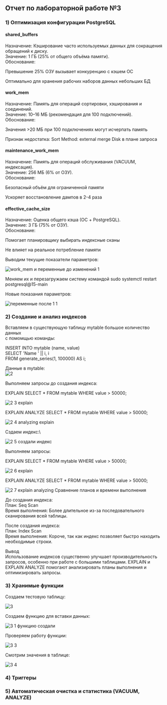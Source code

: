 ## Отчет по лабораторной работе №3

### 1) Оптимизация конфигурации PostgreSQL 

#### shared_buffers 
Назначение: Кэширование часто используемых данных для сокращения обращений к диску.\
Значение: 1 ГБ (25% от общего объёма памяти).\
Обоснование:

Превышение 25% ОЗУ вызывает конкуренцию с кэшем ОС

Оптимально для хранения рабочих наборов данных небольших БД

#### work_mem
Назначение: Память для операций сортировки, хэширования и соединений.\
Значение: 10–16 МБ (рекомендация для 100 подключений).\
Обоснование:

Значения >20 МБ при 100 подключениях могут исчерпать память

Признак недостатка: Sort Method: external merge Disk в плане запроса

#### maintenance_work_mem
Назначение: Память для операций обслуживания (VACUUM, индексация).\
Значение: 256 МБ (6% от ОЗУ).\
Обоснование:

Безопасный объём для ограниченной памяти

Ускоряет восстановление дампов в 2-4 раза

#### effective_cache_size
Назначение: Оценка общего кэша (ОС + PostgreSQL).\
Значение: 3 ГБ (75% от ОЗУ).\
Обоснование:

Помогает планировщику выбирать индексные сканы

Не влияет на реальное потребление памяти


Выводим текущие показатели параметров:

![work_mem и переменные до изменений 1](https://github.com/user-attachments/assets/aa460e85-8d72-4618-9f1c-42119fc92459)

Меняем их и перезагружаем систему командой sudo systemctl restart postgresql@15-main

Новые показания параметров:

![переменные после 1 1](https://github.com/user-attachments/assets/0fdd4c05-2179-48ad-a6e8-876270dd0e4f)



### 2) Создание и анализ индексов

Вставляем в существующую таблицу mytable большое количество данных\
с помомщью команды:

INSERT INTO mytable (name, value)\
SELECT 'Name ' || i, i\
FROM generate_series(1, 100000) AS i;

Данные в mytable:\
![2](https://github.com/user-attachments/assets/87b5e3a0-111a-46c2-81e0-cacf5b435181)

Выполняем запросы до создания индекса:

EXPLAIN SELECT * FROM mytable WHERE value > 50000;

![2 3 explain](https://github.com/user-attachments/assets/14a286b1-1224-4666-b0d5-b71a7c8e98b0)

EXPLAIN ANALYZE SELECT * FROM mytable WHERE value > 50000;

![2 4 analyzing explain](https://github.com/user-attachments/assets/5f9ed4b8-919f-4a2d-83fb-57780c5b825b)

Сздаем индекс:\

![2 5 создали индекс](https://github.com/user-attachments/assets/ebf4933f-b227-4267-be7a-3ea828c1e2c7)

Выполняем запросы:

EXPLAIN SELECT * FROM mytable WHERE value > 50000;

![2 6 explain](https://github.com/user-attachments/assets/1a6ba6ef-7cdb-4f25-bacb-bdb907c80ecd)

EXPLAIN ANALYZE SELECT * FROM mytable WHERE value > 50000;

![2 7 explain analyzing](https://github.com/user-attachments/assets/f6f5cd57-6240-4833-88a3-dbda19c381ac)
Сравнение планов и времени выполнения

До создания индекса:\
План: Seq Scan\
Время выполнения: Более длительное из-за последовательного сканирования всей таблицы.

После создания индекса:\
План: Index Scan\
Время выполнения: Короче, так как индекс позволяет быстро находить необходимые строки.

Вывод\
Использование индексов существенно улучшает производительность запросов, особенно при работе с большими таблицами. EXPLAIN и EXPLAIN ANALYZE помогают анализировать планы выполнения и оптимизировать запросы.

### 3) Хранимые функции 

Создаем тестовую таблицу:

![3](https://github.com/user-attachments/assets/d208032d-f472-45ad-a351-2a64a1a85be6)

Создаем функцию для вставки данных:

![3 1 функцию создали](https://github.com/user-attachments/assets/77f60c53-9278-4378-8e47-d1fb20d36ba8)

Проверяем работу функции:

![3 3](https://github.com/user-attachments/assets/2ec3f087-04e5-4073-a242-006eea3ccbe8)

Смотрим значения в таблице:

![3 4](https://github.com/user-attachments/assets/8912fa8b-cbd2-43ce-a94c-aa9ef1ebf75d)


### 4) Триггеры


### 5) Автоматическая очистка и статистика (VACUUM, ANALYZE) 



